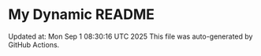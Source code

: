# My Dynamic README
Updated at: Mon Sep  1 08:30:16 UTC 2025
This file was auto-generated by GitHub Actions.
